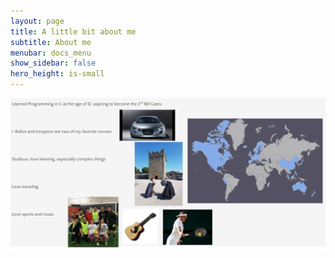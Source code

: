```yaml
---
layout: page
title: A little bit about me
subtitle: About me
menubar: docs_menu
show_sidebar: false
hero_height: is-small
---
```


![image](/img/aboutmyself.png)
